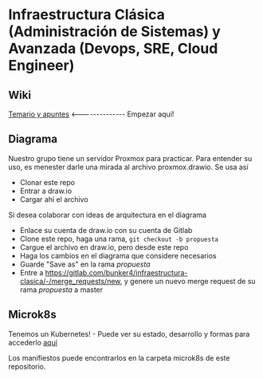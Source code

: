 # Infraestructura Clásica (Administración de Sistemas) y Avanzada (Devops, SRE, Cloud Engineer)

## Wiki

[Temario y apuntes](https://gitlab.com/bunker4/infraestructura-clasica/-/wikis/home) <-------------- Empezar aquí!

## Diagrama

Nuestro grupo tiene un servidor Proxmox para practicar. Para entender su uso, es menester darle una mirada al archivo proxmox.drawio. Se usa así

- Clonar este repo
- Entrar a draw.io
- Cargar ahí el archivo

Si desea colaborar con ideas de arquitectura en el diagrama

- Enlace su cuenta de draw.io con su cuenta de Gitlab
- Clone este repo, haga una rama, `git checkout -b propuesta`
- Cargue el archivo en draw.io, pero desde este repo
- Haga los cambios en el diagrama que considere necesarios
- Guarde "Save as" en la rama *propuesta*
- Entre a https://gitlab.com/bunker4/infraestructura-clasica/-/merge_requests/new, y genere un nuevo merge request de su rama *propuesta* a master 

## Microk8s

Tenemos un Kubernetes! - Puede ver su estado, desarrollo y formas para accederlo [aquí](https://github.com/perfeccion-ar/infraestructura-clasica-y-avanzada/wiki/Kubernetes)

Los manifiestos puede encontrarlos en la carpeta microk8s de este repositorio.

